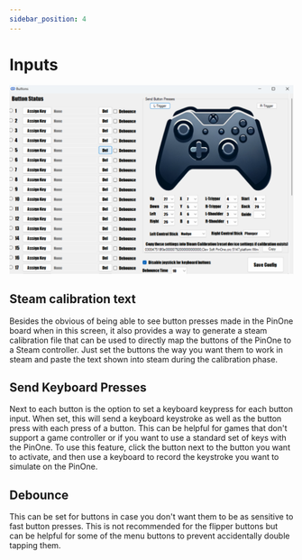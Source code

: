 ```yaml
---
sidebar_position: 4
---
```


# Inputs

![image](./img/buttons.png)

## Steam calibration text

Besides the obvious of being able to see button presses made in the PinOne board when in this screen, it also provides a way to generate a steam calibration file that can be used to directly map the buttons of the PinOne to a Steam controller. Just set the buttons the way you want them to work in steam and paste the text shown into steam during the calibration phase.

## Send Keyboard Presses

Next to each button is the option to set a keyboard keypress for each button input. When set, this will send a keyboard keystroke as well as the button press with each press of a button. This can be helpful for games that don't support a game controller or if you want to use a standard set of keys with the PinOne. To use this feature, click the button next to the button you want to activate, and then use a keyboard to record the keystroke you want to simulate on the PinOne.

## Debounce

This can be set for buttons in case you don't want them to be as sensitive to fast button presses. This is not recommended for the flipper buttons but can be helpful for some of the menu buttons to prevent accidentally double tapping them.